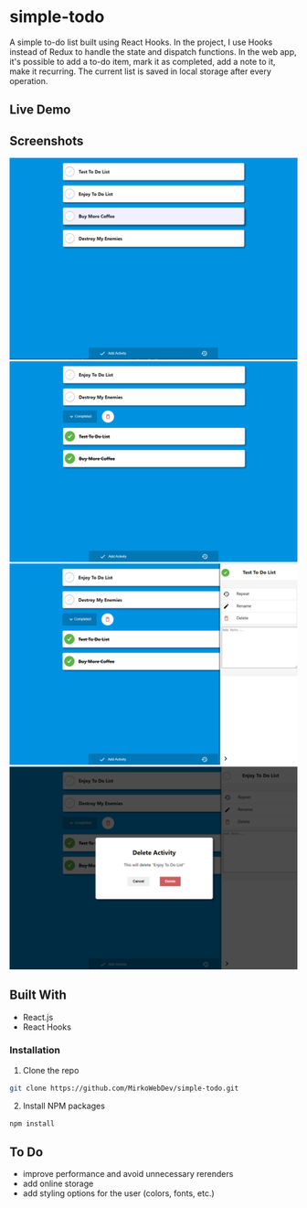 # simple-todo
A simple to-do list built using React Hooks.
In the project, I use Hooks instead of Redux to handle the state and dispatch functions. In the web app, it's possible to add a to-do item, mark it as completed, add a note to it, make it recurring. The current list is saved in local storage after every operation. 


## Live Demo



## Screenshots
<img src="screenshots/Todo1.png" alt="To Do list image" style="heigth:350px;"/>
<img src="screenshots/todo2.png" alt="To Do list image" style="heigth:350px;"/>
<img src="screenshots/todo3.png" alt="To Do list image" style="heigth:350px;"/>
<img src="screenshots/todo4.png" alt="To Do list image" style="heigth:350px;"/>


## Built With

* React.js
* React Hooks

### Installation

1. Clone the repo
```sh
git clone https://github.com/MirkoWebDev/simple-todo.git
```
2. Install NPM packages
```sh
npm install
```

## To Do

* improve performance and avoid unnecessary rerenders
* add online storage
* add styling options for the user (colors, fonts, etc.)